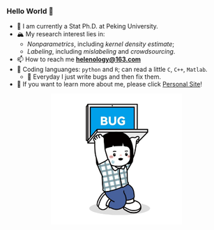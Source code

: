 

<!-- ![Anurag's GitHub stats](https://github-readme-stats.vercel.app/api?username=Helenology&show_icons=true&hide=contribs,prs?theme=buefy) -->

<!-- ![Top languages](https://github-readme-stats.vercel.app/api/top-langs/?username=feng-li&hide=html,jupyter%20notebook,JavaScript,PostScript,SCSS,Less,Roff,YASnippet,CSS&layout=compact&langs_count=5) -->

### Hello World 👋

- 🤍 I am currently a Stat Ph.D. at Peking University. 
- 🏔️ My research interest lies in:
  - *Nonparametrics*, including *kernel density estimate*;
  - *Labeling*, including *mislabeling* and *crowdsourcing*.
 - 📫 How to reach me **helenology@163.com**
- 🎀 Coding languanges: `python` and `R`; can read a little `C`, `C++`, `Matlab`.
  - 🏓 Everyday I just write bugs and then fix them.
- 🐰 If you want to learn more about me, please click [Personal Site](https://helenology.github.io/)!

<div align="center">
	<img src="pics/IMG_2674.JPG" alt="Editor" width="300">
</div>




